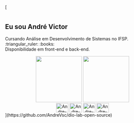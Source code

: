 [<div style="overflow: hidden;">
  <div>
    
  ## Eu sou André Victor
  <p> 
    Cursando Análise em Desenvolvimento de Sistemas no IFSP. :triangular_ruler: :books: <br>
    Disponibilidade em front-end e back-end. <br>
  </p>

  <div align="center">
    <img height="150em" src="https://github-readme-stats.vercel.app/api/?username=AndreVsc&layout=compact&show_icons=true&theme=transparent&count_private=true&hide=contribs&hide_title=true">
    <img height="150em" src="https://github-readme-stats.vercel.app/api/top-langs/?username=AndreVsc&layout=compact&langs_count=7&theme=transparent&count_private=true"/>
  </div>

  <div align="center">
    <img align="center" alt="Andre-Java" height="30" width="40" src="https://icongr.am/devicon/java-plain.svg?size=128&color=be1e1e" />
    <img align="center" alt="Andre-Node" height="30" width="40" src="https://icongr.am/devicon/nodejs-original.svg?size=128&color=currentColor" />
    <img align="center" alt="Andre-React" height="30" width="40" src="https://icongr.am/devicon/react-original.svg?size=128&color=currentColor" />
    <img align="center" alt="Andre-Types" height="30" width="40" src="https://icongr.am/devicon/typescript-plain.svg?size=128&color=currentColor">
  </div>

  </div>
</div>
](https://github.com/AndreVsc/dio-lab-open-source)
